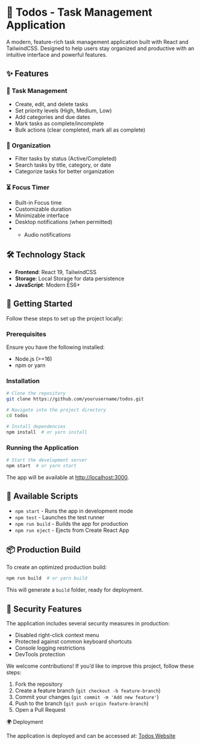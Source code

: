 # 📌 Todos - Task Management Application

A modern, feature-rich task management application built with React and TailwindCSS. Designed to help users stay organized and productive with an intuitive interface and powerful features.

## ✨ Features

### 📝 Task Management
- Create, edit, and delete tasks
- Set priority levels (High, Medium, Low)
- Add categories and due dates
- Mark tasks as complete/incomplete
- Bulk actions (clear completed, mark all as complete)

### 📂 Organization
- Filter tasks by status (Active/Completed)
- Search tasks by title, category, or date
- Categorize tasks for better organization

### ⏳ Focus Timer
- Built-in Focus time
- Customizable duration
- Minimizable interface
- Desktop notifications (when permitted)
- - Audio notifications

## 🛠️ Technology Stack
- **Frontend**: React 19, TailwindCSS
- **Storage**: Local Storage for data persistence
- **JavaScript**: Modern ES6+

## 🚀 Getting Started

Follow these steps to set up the project locally:

### Prerequisites
Ensure you have the following installed:
- Node.js (>=16)
- npm or yarn

### Installation
```sh
# Clone the repository
git clone https://github.com/yourusername/todos.git

# Navigate into the project directory
cd todos

# Install dependencies
npm install  # or yarn install
```

### Running the Application
```sh
# Start the development server
npm start  # or yarn start
```
The app will be available at [http://localhost:3000](http://localhost:3000).

## 📜 Available Scripts

- `npm start` - Runs the app in development mode
- `npm test` - Launches the test runner
- `npm run build` - Builds the app for production
- `npm run eject` - Ejects from Create React App

## 📦 Production Build

To create an optimized production build:
```sh
npm run build  # or yarn build
```
This will generate a `build` folder, ready for deployment.

## 🔐 Security Features

The application includes several security measures in production:
- Disabled right-click context menu
- Protected against common keyboard shortcuts
- Console logging restrictions
- DevTools protection


We welcome contributions! If you’d like to improve this project, follow these steps:

1. Fork the repository
2. Create a feature branch (`git checkout -b feature-branch`)
3. Commit your changes (`git commit -m 'Add new feature'`)
4. Push to the branch (`git push origin feature-branch`)
5. Open a Pull Request

🌍 Deployment

The application is deployed and can be accessed at: [Todos Website](https://ourtodos.vercel.app/)  

